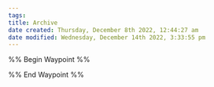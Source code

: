 ```yaml
---
tags: 
title: Archive
date created: Thursday, December 8th 2022, 12:44:27 am
date modified: Wednesday, December 14th 2022, 3:33:55 pm
---
```


%% Begin Waypoint %%


%% End Waypoint %%